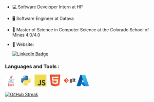 - 💻 Software Developer Intern at HP                                   

- 🖥️ Software Engineer at Datava

- 🥇 Master of Science in Computer Science at the Colorado School of Mines 4.0/4.0

- 🔗 Website: <a href="https://www.linkedin.com/in/lukascunningham](https://www.lukecunningham.dev/)">
  </a>

  <a href="https://www.linkedin.com/in/lukascunningham"> <img src="https://img.shields.io/badge/LinkedIn-blue?style=for-the-badge&logo=linkedin&logoColor=white" alt="LinkedIn Badge"/>
  </a>    

### Languages and Tools :

<div>
  <img src="https://github.com/devicons/devicon/blob/master/icons/java/java-original-wordmark.svg" title="Java" alt="Java" width="40" height="40"/>&nbsp;
    <img src="https://github.com/devicons/devicon/blob/master/icons/python/python-original.svg" title="Python" alt="Python" width="40" height="40"/>&nbsp;
    <img src="https://github.com/devicons/devicon/blob/master/icons/javascript/javascript-original.svg" title="JavaScript" alt="JavaScript" width="40" height="40"/>&nbsp;
  <img src="https://github.com/devicons/devicon/blob/master/icons/html5/html5-original.svg" title="HTML5" alt="HTML" width="40" height="40"/>&nbsp;
  <img src="https://github.com/devicons/devicon/blob/master/icons/git/git-original-wordmark.svg" title="Git" **alt="Git" width="40" height="40"/>
  <img src="https://github.com/devicons/devicon/blob/master/icons/azure/azure-original.svg" title="Azure" **alt="Azure" width="40" height="40"/>   


  

[![GitHub Streak](http://github-readme-streak-stats.herokuapp.com?user=Luke-Cunningham&theme=dark&background=000000)](https://git.io/streak-stats)
